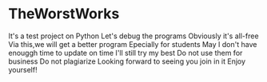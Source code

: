 # TheWorstWorks
It's a test project on Python
Let's debug the programs
Obviously it's all-free
Via this,we will get a better program
Epecially for students
May I don't have enouggh time to update on time
I'll still try my best
Do not use them for business
Do not plagiarize
Looking forward to seeing you join in it
Enjoy yourself!
